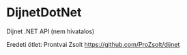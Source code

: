 # DijnetDotNet
Dijnet .NET API (nem hivatalos)

Eredeti ötlet: Prontvai Zsolt https://github.com/ProZsolt/dijnet
